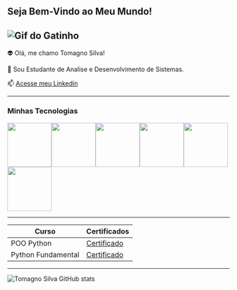 ## Seja Bem-Vindo ao Meu Mundo!

![Gif do Gatinho](https://i.pinimg.com/originals/74/34/57/743457785e7543fd62c51e59dcf853d9.gif)
-------------------

👽 Olá, me chamo Tomagno Silva!

💬 Sou Estudante de Analise e Desenvolvimento de Sistemas.

📫 [Acesse meu Linkedin](https://www.linkedin.com/in/tomagno-santos-813317229/)

------

### Minhas Tecnologias

<img src="https://cdn.jsdelivr.net/gh/devicons/devicon@latest/icons/python/python-original-wordmark.svg" width="100px"><img src="https://cdn.jsdelivr.net/gh/devicons/devicon@latest/icons/html5/html5-original-wordmark.svg" width="100px"><img src="https://cdn.jsdelivr.net/gh/devicons/devicon@latest/icons/css3/css3-original-wordmark.svg" width="100px"><img src="https://cdn.jsdelivr.net/gh/devicons/devicon@latest/icons/postgresql/postgresql-original-wordmark.svg" width="100px"><img src="https://cdn.jsdelivr.net/gh/devicons/devicon@latest/icons/mysql/mysql-original-wordmark.svg" width="100px"><img src="https://cdn.jsdelivr.net/gh/devicons/devicon@latest/icons/git/git-original-wordmark.svg" width="100px">

--------
| Curso | Certificados |
|------ |--------------|
|POO Python | [Certificado](https://hermes.dio.me/certificates/UAZOXA3H.pdf) |
|Python Fundamental | [Certificado](https://hermes.dio.me/certificates/I5YS1XG0.pdf) |

----
![Tomagno Silva GitHub stats](https://github-readme-stats.vercel.app/api?username=TomagnoSilva&show_icons=true&theme=radical)


<!--
**TomagnoSilva/TomagnoSilva** is a ✨ _special_ ✨ repository because its `README.md` (this file) appears on your GitHub profile.

Here are some ideas to get you started:

- 🔭 I’m currently working on ...
- 🌱 I’m currently learning ...
- 👯 I’m looking to collaborate on ...
- 🤔 I’m looking for help with ...
- 💬 Ask me about ...
- 📫 How to reach me: ...
- 😄 Pronouns: ...
- ⚡ Fun fact: ...
-->
